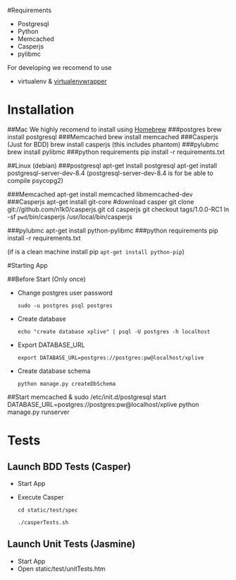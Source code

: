 #Requirements

- Postgresql
- Python
- Memcached
- Casperjs
- pylibmc 

For developing we recomend to use
- virtualenv & [virtualenvwrapper](http://www.doughellmann.com/projects/virtualenvwrapper/)

# Installation

##Mac
We highly recomend to install using [Homebrew](http://mxcl.github.com/homebrew/)
###postgres
	brew install postgresql
###Memcached
	brew install memcached
###Casperjs (Just for BDD)
	brew install casperjs (this includes phantom)
###pylubmc
	brew install pylibmc
###python requirements
	pip install -r requirements.txt
	
##Linux (debian)
###postgresql
	apt-get install postgresql
	apt-get install postgresql-server-dev-8.4 
(postgresql-server-dev-8.4 is for be able to compile psycopg2)

###Memcached
	apt-get install memcached libmemcached-dev
###Casperjs
	apt-get install git-core #download casper
	git clone git://github.com/n1k0/casperjs.git
	cd casperjs
	git checkout tags/1.0.0-RC1
	ln -sf `pwd`/bin/casperjs /usr/local/bin/casperjs

###pylubmc
	apt-get install python-pylibmc
###python requirements
	pip install -r requirements.txt
	
	
 (if is a clean machine install pip `apt-get install python-pip`)
 	


#Starting App

##Before Start (Only once)
- Change postgres user password

	`sudo -u postgres psql postgres`

- Create database

	`echo "create database xplive" | psql -U postgres -h localhost`

- Export DATABASE_URL

	`export DATABASE_URL=postgres://postgres:pw@localhost/xplive`
	
- Create database schema

	`python manage.py createDbSchema`

	
##Start
	memcached &
	sudo /etc/init.d/postgresql start
	DATABASE_URL=postgres://postgres:pw@localhost/xplive python manage.py runserver
	
	
# Tests

## Launch BDD Tests (Casper)

- Start App
- Execute Casper

	`cd static/test/spec`

	`./casperTests.sh`
	
## Launch Unit Tests (Jasmine)

- Start App
- Open static/test/unitTests.htm 




